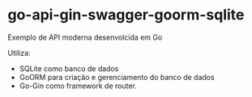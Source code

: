 # go-api-gin-swagger-goorm-sqlite

Exemplo de API moderna desenvolcida em Go

Utiliza: 
- SQLite como banco de dados 
- GoORM para criação e gerenciamento do banco de dados 
- Go-Gin como framework de router.
